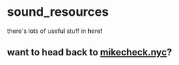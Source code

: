 # sound_resources
there's lots of useful stuff in here!

## want to head back to [mikecheck.nyc](www.mikecheck.nyc)?
